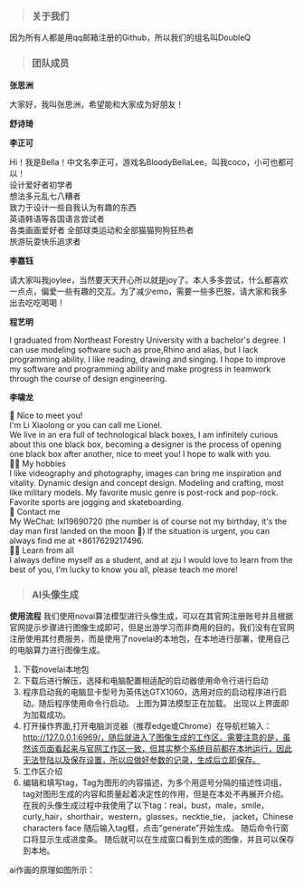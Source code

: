 > ### 关于我们  
因为所有人都是用qq邮箱注册的Github，所以我们的组名叫DoubleQ  

> ### 团队成员  

**张思洲**   

大家好，我叫张思洲，希望能和大家成为好朋友！

**舒诗琦**

**李正可**  

Hi！我是Bella！中文名李正可，游戏名BloodyBellaLee。叫我coco，小可也都可以！   
设计爱好者初学者   
想法多元乱七八糟者  
致力于设计一些自我认为有趣的东西  
英语韩语等各国语言尝试者  
各类画画爱好者
全部球类运动和全部猫猫狗狗狂热者  
旅游玩耍快乐追求者  

**李嘉钰**

请大家叫我joylee，当然要天天开心所以就是joy了。本人多多尝试，什么都喜欢一点点，偏爱一些有趣的交互。为了减少emo，需要一些多巴胺，请大家和我多出去吃吃喝喝！

**程艺明**

I graduated from Northeast Forestry University with a bachelor's degree. I can use modeling software such as proe,Rhino and alias, but I lack programming ability. I like reading, drawing and singing. I hope to improve my software and programming ability and make progress in teamwork through the course of design engineering.

**李啸龙**

🧐 Nice to meet you!  
I'm Li Xiaolong or you can call me Lionel.  
We live in an era full of technological black boxes, I am infinitely curious about this one black box, becoming a designer is the process of opening one black box after another, nice to meet you! I hope to walk with you.  
🐱‍🚀 My hobbies  
I like videography and photography, images can bring me inspiration and vitality.
Dynamic design and concept design.
Modeling and crafting, most like military models.
My favorite music genre is post-rock and pop-rock.
Favorite sports are jogging and skateboarding.  
🙌 Contact me  
My WeChat: lxl19690720 (the number is of course not my birthday, it's the day man first landed on the moon 🚀)
If the situation is urgent, you can always find me at +8617629217496.  
🤸‍♂️ Learn from all  
I always define myself as a student, and at zju I would love to learn from the best of you,  I'm lucky to know you all, please teach me more!  

> ### AI头像生成

**使用流程**
我们使用novai算法模型进行头像生成，可以在其官网注册账号并且根据官网提示步骤进行图像生成即可，但是出游学习而非商用的目的，我们没有在官网注册使用其付费服务，而是使用了novelai的本地包，在本地进行部署，使用自己的电脑算力进行图像生成。    
1. 下载novelai本地包
2. 下载后进行解压，选择和电脑配置相适配的启动器使用命令行进行启动
3. 程序启动我的电脑显卡型号为英伟达GTX1060，选用对应的启动程序进行启动。随后程序使用命令行启动。
   上图为算法模型正在加载。
   出现以上界面即为加载成功。
4. 打开操作界面,打开电脑浏览器（推荐edge或Chrome）在导航栏输入：http://127.0.0.1:6969/，随后就进入了图像生成的工作区。需要注意的是，虽然该页面看起来与官网工作区一致，但其实整个系统目前都在本地运行，因此无法登陆以及保存设置，所以应做好参数的记录，生成后立即保存。
5. 工作区介绍
6. 编辑和填写tag，Tag为图形的内容描述，为多个用逗号分隔的描述性词组，tag对图形生成的内容和质量起着决定性的作用，但是在本处不再展开介绍。在我的头像生成过程中我使用了以下tag：real，bust，male，smile，curly_hair，shorthair，western，glasses，necktie_tie， jacket，Chinese characters face
   随后输入tag框，点击“generate”开始生成。
   随后命令行窗口将显示生成进度条。
   随后就可以在生成窗口看到生成的图像，并且可以保存到本地。

ai作画的原理如图所示：
